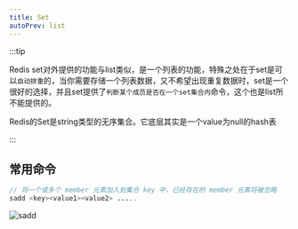 ```yaml
---
title: Set
autoPrev: list
---
```


:::tip

Redis set对外提供的功能与list类似，是一个列表的功能，特殊之处在于set是可以`自动排重`的，当你需要存储一个列表数据，又不希望出现重复数据时，set是一个很好的选择，并且set提供了`判断某个成员是否在一个set集合内`命令，这个也是list所不能提供的。

Redis的Set是string类型的无序集合。它底层其实是一个value为null的hash表

:::

## 常用命令
```java
// 将一个或多个 member 元素加入到集合 key 中，已经存在的 member 元素将被忽略
sadd <key><value1><value2> ..... 
```
![sadd](http://img.zxqs.top/20210528101002.png)